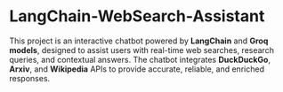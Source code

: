 # LangChain-WebSearch-Assistant
This project is an interactive chatbot powered by **LangChain** and **Groq models**, designed to assist users with real-time web searches, research queries, and contextual answers. The chatbot integrates **DuckDuckGo**, **Arxiv**, and **Wikipedia** APIs to provide accurate, reliable, and enriched responses.
